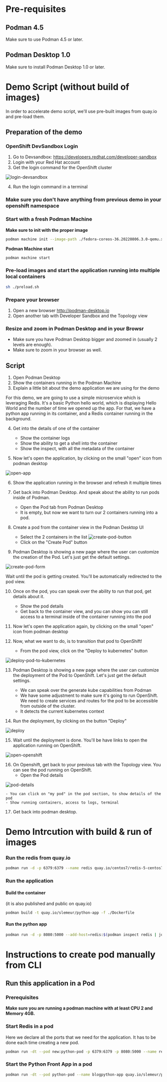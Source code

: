# Pre-requisites

## Podman 4.5

Make sure to use Podman 4.5 or later.

## Podman Desktop 1.0

Make sure to install Podman Desktop 1.0 or later.

# Demo Script (without build of images)

In order to accelerate demo script, we'll use pre-built images from quay.io and pre-load them.

## Preparation of the demo

### OpenShift DevSandbox Login

1. Go to Devsandbox: https://developers.redhat.com/developer-sandbox
2. Login with your Red Hat account
3. Get the login command for the OpenShift cluster


![login-devsandbox](https://github.com/slemeur/podman-desktop-demo/blob/main/primary-podify-demo/assets/devsandbox-login.png)

4. Run the login command in a terminal

### Make sure you don't have anything from previous demo in your openshift namespace


### Start with a fresh Podman Machine

**Make sure to init with the proper image**
```bash
podman machine init --image-path ./fedora-coreos-36.20220806.3.0-qemu.x86_64.qcow2
```

**Podman Machine start**
```bash
podman machine start
```

### Pre-load images and start the application running into multiple local containers

```bash
sh ./preload.sh
```

### Prepare your browser

1. Open a new browser http://podman-desktop.io
2. Open another tab with Developer Sandbox and the Topology view

### Resize and zoom in Podman Desktop and in your Browsr

- Make sure you have Podman Desktop bigger and zoomed in (usually 2 levels are enough).
- Make sure to zoom in your browser as well.

## Script

1. Open Podman Desktop
2. Show the containers running in the Podman Machine
3. Explain a little bit about the demo application we are using for the demo

For this demo, we are going to use a simple microservice which is leveraging Redis. It's a basic Python hello world, which is displaying Hello World and the number of time we opened up the app.
For that, we have a python app running in its container, and a Redis container running in the background.

4. Get into the details of one of the container
    - Show the container logs
    - Show the ability to get a shell into the container
    - Show the inspect, with all the metadata of the container

5. Now let's open the application, by clicking on the small "open" icon from podman desktop

![open-app](https://github.com/slemeur/podman-desktop-demo/blob/main/primary-podify-demo/assets/open-app.png)

6. Show the application running in the browser and refresh it multiple times

7. Get back into Podman Desktop. And speak about the ability to run pods inside of Podman. 
    - Open the Pod tab from Podman Desktop
    - It  is empty, but now we want to turn our 2 containers running into a pod.

8. Create a pod from the container view in the Podman Desktop UI
    - Select the 2 containers in the list
![create-pod-button](https://github.com/slemeur/podman-desktop-demo/blob/main/primary-podify-demo/assets/create-pod-button.png)
    - Click on the "Create Pod" button

9. Podman Desktop is showing a new page where the user can customize the creation of the Pod. Let's just get the default settings.

![create-pod-form](https://github.com/slemeur/podman-desktop-demo/blob/main/primary-podify-demo/assets/create-pod-form.png)

Wait until the pod is getting created. You'll be automatically redirected to the pod view.

10. Once on the pod, you can speak over the ability to run that pod, get details about it.
    - Show the pod details
    - Get back to the container view, and you can show you can still access to a terminal inside of the container running into the pod

11. Now let's open the application again, by clicking on the small "open" icon from podman desktop

12. Now, what we want to do, is to transition that pod to OpenShift! 
    - From the pod view, click on the "Deploy to kubernetes" button

![deploy-pod-to-kubernetes](https://github.com/slemeur/podman-desktop-demo/blob/main/primary-podify-demo/assets/deploy-pod-to-kubernetes.png)

13. Podman Desktop is showing a new page where the user can customize the deployment of the Pod to OpenShift. Let's just get the default settings.
    - We can speak over the generate kube capabilities from Podman
    - We have some adjustment to make sure it's going to run OpenShift. We need to create services and routes for the pod to be accessible from outside of the cluster.
    - It detects the current kubernetes context

14. Run the deployment, by clicking on the button "Deploy"

![deploy](https://github.com/slemeur/podman-desktop-demo/blob/main/primary-podify-demo/assets/deploy.png)

15. Wait until the deployment is done. You'll be have links to open the application running on OpenShift.

![open-openshift](https://github.com/slemeur/podman-desktop-demo/blob/main/primary-podify-demo/assets/open-openshift.png)

16. On Openshift, get back to your previous tab with the Topology view. You can see the pod running on OpenShift.
    - Open the Pod details

![pod-details](https://github.com/slemeur/podman-desktop-demo/blob/main/primary-podify-demo/assets/pod-detail.png)

    - You can click on "my pod" in the pod section, to show details of the pod
    - Show running containers, access to logs, terminal

17. Get back into podman desktop.


# Demo Intrcution with build & run of images

### Run the redis from quay.io

```bash
podman run -d -p 6379:6379 --name redis quay.io/centos7/redis-5-centos7
```

### Run the application

#### Build the container

(it is also published and public on quay.io)

```bash
podman build -t quay.io/slemeur/python-app -f ./Dockerfile
```

#### Run the python app 

```bash
podman run -d -p 8080:5000 --add-host=redis:$(podman inspect redis | jq -r '.[0].NetworkSettings.IPAddress') --name python-app quay.io/slemeur/python-app
```

# Instructions to create pod manually from CLI

## Run this application in a Pod

### Prerequisites

**Make sure you are running a podman machine with at least CPU 2 and Memory 4GB.**

### Start Redis in a pod

Here we declare all the ports that we need for the application. It has to be done each time creating a new pod.

```bash
podman run -dt --pod new:python-pod -p 6379:6379 -p 8080:5000 --name redis quay.io/centos7/redis-5-centos7
```

### Start the Python Front App in a pod

```bash
podman run -dt --pod python-pod --name blogpython-app quay.io/slemeur/python-app
```



